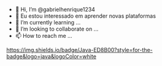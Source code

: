 - 👋 Hi, I’m @gabrielhenrique1234
- 👀 Eu estou interessado em aprender novas plataformas
- 🌱 I’m currently learning ...
- 💞️ I’m looking to collaborate on ...
- 📫 How to reach me ...

<!---
gabrielhenrique1234/gabrielhenrique1234 is a ✨ special ✨ repository because its `README.md` (this file) appears on your GitHub profile.
You can click the Preview link to take a look at your changes.
--->
https://img.shields.io/badge/Java-ED8B00?style=for-the-badge&logo=java&logoColor=white
